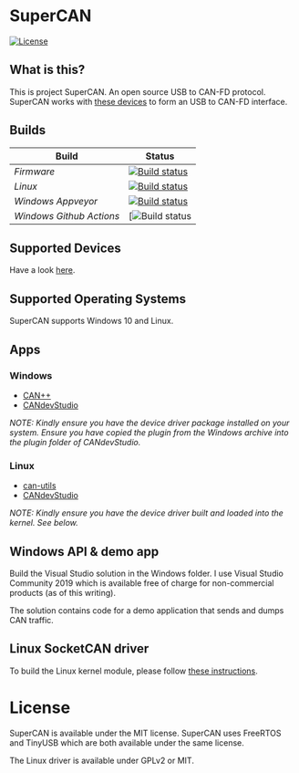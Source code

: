 # SuperCAN

[![License](https://img.shields.io/badge/license-MIT-brightgreen.svg)](https://opensource.org/licenses/MIT)


## What is this?

This is project SuperCAN. An open source USB to CAN-FD protocol.
SuperCAN works with [these devices](doc/README.devices.rst) to form an USB to CAN-FD interface.

## Builds

Build        | Status
------------ | -------------
*Firmware*   | [![Build status](https://ci.appveyor.com/api/projects/status/i398eskxl418rwf9?svg=true)](https://ci.appveyor.com/project/jgressmann/supercan-firmware)
*Linux*      | [![Build status](https://ci.appveyor.com/api/projects/status/knw9udgvlal4u3b0?svg=true)](https://ci.appveyor.com/project/jgressmann/supercan-linux)
*Windows Appveyor*    | [![Build status](https://ci.appveyor.com/api/projects/status/p25qholxtadg71ej?svg=true)](https://ci.appveyor.com/project/jgressmann/supercan-windows)
*Windows Github Actions*    | [![Build status](https://github.com/jgressmann/supercan/actions/workflows/windows.yml/badge.svg)



## Supported Devices

Have a look [here](doc/README.devices.rst).

## Supported Operating Systems

SuperCAN supports Windows 10 and Linux.


## Apps

### Windows

- [CAN++](https://github.com/TDahlmann/canpp)
- [CANdevStudio](https://github.com/GENIVI/CANdevStudio)

_NOTE: Kindly ensure you have the device driver package installed on your system. Ensure you have copied the plugin from the Windows archive into the plugin folder of CANdevStudio._

### Linux

- [can-utils](https://github.com/linux-can/can-utils)
- [CANdevStudio](https://github.com/GENIVI/CANdevStudio)

_NOTE: Kindly ensure you have the device driver built and loaded into the kernel. See below._


## Windows API & demo app

Build the Visual Studio solution in the Windows folder. I use Visual Studio Community 2019 which is available free of charge for non-commercial products (as of this writing).

The solution contains code for a demo application that sends and dumps CAN traffic.

## Linux SocketCAN driver

To build the Linux kernel module, please follow [these instructions](https://github.com/jgressmann/supercan-linux).

# License

SuperCAN is available under the MIT license. SuperCAN uses FreeRTOS and TinyUSB which are both available under the same license.

The Linux driver is available under GPLv2 or MIT.
